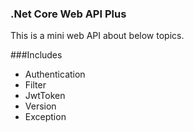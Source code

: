 ### .Net Core Web API Plus

This is a mini web API about below topics.

###Includes
- Authentication
- Filter
- JwtToken
- Version
- Exception